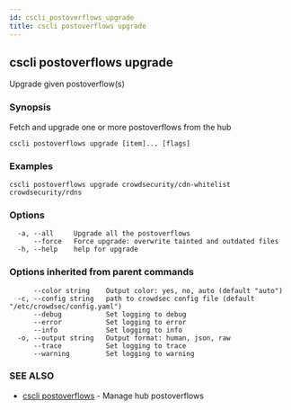 ```yaml
---
id: cscli_postoverflows_upgrade
title: cscli postoverflows upgrade
---
```

## cscli postoverflows upgrade

Upgrade given postoverflow(s)

### Synopsis

Fetch and upgrade one or more postoverflows from the hub

```
cscli postoverflows upgrade [item]... [flags]
```

### Examples

```
cscli postoverflows upgrade crowdsecurity/cdn-whitelist crowdsecurity/rdns
```

### Options

```
  -a, --all     Upgrade all the postoverflows
      --force   Force upgrade: overwrite tainted and outdated files
  -h, --help    help for upgrade
```

### Options inherited from parent commands

```
      --color string    Output color: yes, no, auto (default "auto")
  -c, --config string   path to crowdsec config file (default "/etc/crowdsec/config.yaml")
      --debug           Set logging to debug
      --error           Set logging to error
      --info            Set logging to info
  -o, --output string   Output format: human, json, raw
      --trace           Set logging to trace
      --warning         Set logging to warning
```

### SEE ALSO

* [cscli postoverflows](/cscli/cscli_postoverflows.md)	 - Manage hub postoverflows

